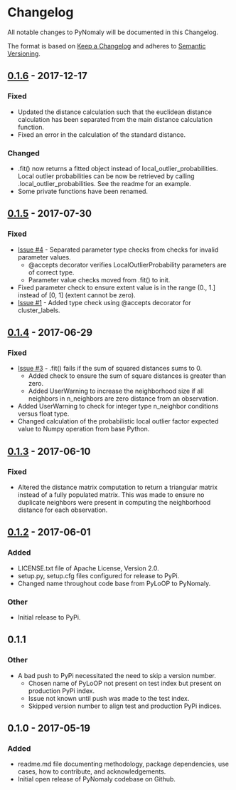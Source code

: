 # Changelog
All notable changes to PyNomaly will be documented in this Changelog.

The format is based on [Keep a Changelog](http://keepachangelog.com/en/1.0.0/) 
and adheres to [Semantic Versioning](http://semver.org/spec/v2.0.0.html).

## [0.1.6]() - 2017-12-17
### Fixed
- Updated the distance calculation such that the euclidean distance calculation has been separated from 
the main distance calculation function.
- Fixed an error in the calculation of the standard distance. 

### Changed
- .fit() now returns a fitted object instead of local_outlier_probabilities. Local outlier probabilities can 
be now be retrieved by calling .local_outlier_probabilities. See the readme for an example. 
- Some private functions have been renamed. 

## [0.1.5](https://github.com/vc1492a/PyNomaly/commit/d203c402dd657e8240365d538c723f831237326e) - 2017-07-30
### Fixed
- [Issue #4](https://github.com/vc1492a/PyNomaly/issues/4) - Separated parameter type checks 
from checks for invalid parameter values.
    - @accepts decorator verifies LocalOutlierProbability parameters are of correct type.
    - Parameter value checks moved from .fit() to init.
- Fixed parameter check to ensure extent value is in the range (0., 1.] instead of [0, 1] (extent cannot be zero). 
- [Issue #1](https://github.com/vc1492a/PyNomaly/issues/1) -  Added type check using @accepts decorator for cluster_labels.    

## [0.1.4](https://github.com/vc1492a/PyNomaly/commit/8f5a640c7b7ecfd824113dbba77fff19cc153424) - 2017-06-29
### Fixed
- [Issue #3](https://github.com/vc1492a/PyNomaly/issues/3) - .fit() fails if the sum of squared distances sums to 0.
    - Added check to ensure the sum of square distances is greater than zero.
    - Added UserWarning to increase the neighborhood size if all neighbors in n_neighbors are 
    zero distance from an observation. 
- Added UserWarning to check for integer type n_neighbor conditions versus float type.
- Changed calculation of the probabilistic local outlier factor expected value to Numpy operation
    from base Python. 

## [0.1.3](https://github.com/vc1492a/PyNomaly/commit/ae4692b6f2d0871130a02b9ee54049321b854524) - 2017-06-10
### Fixed
- Altered the distance matrix computation to return a triangular matrix instead of a 
fully populated matrix. This was made to ensure no duplicate neighbors were present 
in computing the neighborhood distance for each observation. 

## [0.1.2](https://pypi.python.org/pypi?:action=display&name=PyNomaly&version=0.1.2) - 2017-06-01
### Added
- LICENSE.txt file of Apache License, Version 2.0.
- setup.py, setup.cfg files configured for release to PyPi.
- Changed name throughout code base from PyLoOP to PyNomaly.

### Other
- Initial release to PyPi.

## 0.1.1
### Other
- A bad push to PyPi necessitated the need to skip a version number. 
    - Chosen name of PyLoOP not present on test index but present on production PyPi index. 
    - Issue not known until push was made to the test index.
    - Skipped version number to align test and production PyPi indices.

## 0.1.0 - 2017-05-19
### Added
- readme.md file documenting methodology, package dependencies, use cases, 
how to contribute, and acknowledgements.
- Initial open release of PyNomaly codebase on Github. 